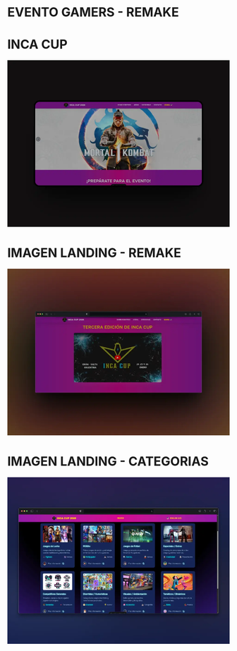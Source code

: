 # EVENTO GAMERS - REMAKE

# INCA CUP

![LANDING - INCA CUP](/public/proyecto-landing.webp)

# IMAGEN LANDING - REMAKE

![LANDING - INCA VIDEO - REMAKE](/public/video-landing.webp)

# IMAGEN LANDING - CATEGORIAS

![LANDING - INCA CATEGORIAS - REMAKE](/public/card-categorias.webp)
